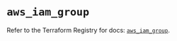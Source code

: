 # `aws_iam_group`

Refer to the Terraform Registry for docs: [`aws_iam_group`](https://registry.terraform.io/providers/hashicorp/aws/5.100.0/docs/resources/iam_group).
